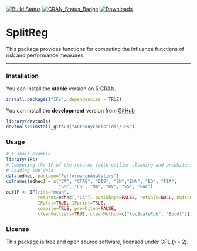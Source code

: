 
[![Build Status](https://travis-ci.org/AnthonyChristidis/IFs.svg?branch=master)](https://travis-ci.com/AnthonyChristidis/IFs) [![CRAN\_Status\_Badge](http://www.r-pkg.org/badges/version/IFs)](https://cran.r-project.org/package=IFs) [![Downloads](http://cranlogs.r-pkg.org/badges/IFs)](https://cran.r-project.org/package=IFs)

SplitReg
========

This package provides functions for computing the influence functions of risk and performance measures.

------------------------------------------------------------------------

### Installation

You can install the **stable** version on [R CRAN](https://cran.r-project.org/package=IFs).

``` r
install.packages("IFs", dependencies = TRUE)
```

You can install the **development** version from [GitHub](https://github.com/AnthonyChristidis/IFs)

``` r
library(devtools)
devtools::install_github("AnthonyChristidis/IFs")
```

### Usage

``` r
# A small example
library(IFs)
# Computing the IF of the returns (with outlier cleaning and prewhitening)
# Loading the data
data(edhec, package="PerformanceAnalytics")
colnames(edhec) = c("CA", "CTAG", "DIS", "EM","EMN", "ED", "FIA",
                    "GM", "LS", "MA", "RV", "SS", "FoF")
outIF <- IF(risk="mean",
            returns=edhec[,"CA"], evalShape=FALSE, retVals=NULL, nuisance.par=NULL,
            IFplot=TRUE, IFprint=TRUE,
            compile=TRUE, prewhiten=FALSE,
            cleanOutliers=TRUE, cleanMethod=c("locScaleRob", "Boudt")[1], eff=0.99, alpha.robust=0.05)
```

### License

This package is free and open source software, licensed under GPL (&gt;= 2).
